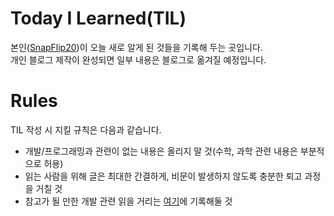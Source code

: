 # Today I Learned(TIL)
본인([SnapFlip20](https://github.com/SnapFlip20))이 오늘 새로 알게 된 것들을 기록해 두는 곳입니다.
</br>
개인 블로그 제작이 완성되면 일부 내용은 블로그로 옮겨질 예정입니다.
</br>

# Rules
TIL 작성 시 지킬 규칙은 다음과 같습니다.
* 개발/프로그래밍과 관련이 없는 내용은 올리지 말 것(수학, 과학 관련 내용은 부분적으로 허용)
* 읽는 사람을 위해 글은 최대한 간결하게, 비문이 발생하지 않도록 충분한 퇴고 과정을 거칠 것
* 참고가 될 만한 개발 관련 읽을 거리는 [여기](https://github.com/SnapFlip20/TIL/blob/master/zzz_bookmark/My_Bookmark.md)에 기록해둘 것
